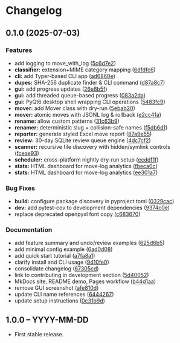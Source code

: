 # Changelog

## 0.1.0 (2025-07-03)


### Features

* add logging to move_with_log ([5c6d7e2](https://github.com/AshKuhlmann/file_flow/commit/5c6d7e26a073bbc5d9136d31317607f8268440fb))
* **classifier:** extension+MIME category mapping ([6dfdfc6](https://github.com/AshKuhlmann/file_flow/commit/6dfdfc62be8349ca15c34b1c2aeaa1f169269745))
* **cli:** add Typer-based CLI app ([ad6860e](https://github.com/AshKuhlmann/file_flow/commit/ad6860edbeb274297469aa2a3f3f48cc64d0eb74))
* **dupes:** SHA-256 duplicate finder & CLI command ([d87a8c7](https://github.com/AshKuhlmann/file_flow/commit/d87a8c795e206cdd289b5be65b18fae6223f4a6f))
* **gui:** add progress updates ([26e8b5f](https://github.com/AshKuhlmann/file_flow/commit/26e8b5f635ef769fa9bad24e4be30c1c9079d775))
* **gui:** add threaded queue-based progress ([083a2da](https://github.com/AshKuhlmann/file_flow/commit/083a2da935f81ab5386a1afcd704d67a1a08004e))
* **gui:** PyQt6 desktop shell wrapping CLI operations ([5483fc9](https://github.com/AshKuhlmann/file_flow/commit/5483fc9d0aef303af8cc7809cd6ac8ec012d0497))
* **mover:** add Mover class with dry-run ([5ebab20](https://github.com/AshKuhlmann/file_flow/commit/5ebab208694fa6df395dd1444184e76eff7b8851))
* **mover:** atomic moves with JSONL log & rollback ([e2cc41a](https://github.com/AshKuhlmann/file_flow/commit/e2cc41a9334c6aa37d342f9fa8b6ec4b0265e234))
* **rename:** allow custom patterns ([31c63b9](https://github.com/AshKuhlmann/file_flow/commit/31c63b9e7316f8868eb959dc8db75aa4b085603a))
* **renamer:** deterministic slug + collision-safe names ([f5db6d1](https://github.com/AshKuhlmann/file_flow/commit/f5db6d142070de28b1c2beb351aa5131934d18fb))
* **reporter:** generate styled Excel move report ([87a9e55](https://github.com/AshKuhlmann/file_flow/commit/87a9e552de073823e81fd6f65f8ad9723862c718))
* **review:** 30-day SQLite review queue engine ([4dc7cf2](https://github.com/AshKuhlmann/file_flow/commit/4dc7cf2708ab83c721744f7ac4ae07286fc19ede))
* **scanner:** recursive file discovery with hidden/symlink controls ([fceae93](https://github.com/AshKuhlmann/file_flow/commit/fceae93e55ca5170d04a6369cf16ff2e17a96255))
* **scheduler:** cross-platform nightly dry-run setup ([ecddf1f](https://github.com/AshKuhlmann/file_flow/commit/ecddf1f7939ce1f6195bd98bb31b56af2b14b5b7))
* **stats:** HTML dashboard for move-log analytics ([fbeca0c](https://github.com/AshKuhlmann/file_flow/commit/fbeca0c10e2bce6f0873b59d72bdbca4a9a9f728))
* **stats:** HTML dashboard for move-log analytics ([ee301a7](https://github.com/AshKuhlmann/file_flow/commit/ee301a75e56b928084ff04a2f00d410cd4aa62e9))


### Bug Fixes

* **build:** configure package discovery in pyproject.toml ([0329cac](https://github.com/AshKuhlmann/file_flow/commit/0329cac6e26ba94fe2ce265fb4e4cb8f8a18eaa1))
* **dev:** add pytest-cov to development dependencies ([9374c0e](https://github.com/AshKuhlmann/file_flow/commit/9374c0e1a17de8c8a7ef6dada64e9e7a7ee654e0))
* replace deprecated openpyxl font copy ([c683670](https://github.com/AshKuhlmann/file_flow/commit/c68367050209b48f3d5536ffaad9aef78d906d77))


### Documentation

* add feature summary and undo/review examples ([625d6b5](https://github.com/AshKuhlmann/file_flow/commit/625d6b5dca2b295b4823246ba8778d88159a94dd))
* add minimal config example ([6ad0d08](https://github.com/AshKuhlmann/file_flow/commit/6ad0d08f968dbfd42d828e047993c1fd36d57694))
* add quick start tutorial ([a7fa8a1](https://github.com/AshKuhlmann/file_flow/commit/a7fa8a1bfb54cd6deeef9b21d5ed1d292357ef1b))
* clarify install and CLI usage ([9410fe0](https://github.com/AshKuhlmann/file_flow/commit/9410fe017dc3464206684ebf3b49e77a018aab3c))
* consolidate changelog ([67305cd](https://github.com/AshKuhlmann/file_flow/commit/67305cd4d2cc4db89225b4943045047253f84d71))
* link to contributing in development section ([5d40052](https://github.com/AshKuhlmann/file_flow/commit/5d4005219b75034b32a81e8cb6fc091fef883514))
* MkDocs site, README demo, Pages workflow ([b44d1aa](https://github.com/AshKuhlmann/file_flow/commit/b44d1aa035c44c4245e0fd890f156552880639f5))
* remove GUI screenshot ([afe810d](https://github.com/AshKuhlmann/file_flow/commit/afe810d312f5574b3e509f51597812c238fe73fe))
* update CLI name references ([6444267](https://github.com/AshKuhlmann/file_flow/commit/6444267bb94a51b6c9462f80cc2f31e638ff511c))
* update setup instructions ([0c31b9d](https://github.com/AshKuhlmann/file_flow/commit/0c31b9ddef1f16b0d3e6350c9123c32a85183786))

## 1.0.0 – YYYY-MM-DD
* First stable release.
